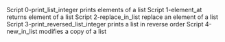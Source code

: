 Script 0-print_list_integer prints elements of a list
Script 1-element_at returns element of a list
Script 2-replace_in_list replace an element of a list
Script 3-print_reversed_list_integer prints a list in reverse order
Script 4-new_in_list modifies a copy of a list
